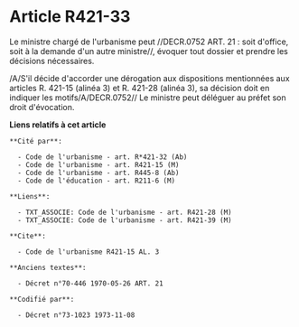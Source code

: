 # Article R421-33

Le ministre chargé de l'urbanisme peut //DECR.0752 ART. 21 : soit d'office, soit à la demande d'un autre ministre//, évoquer
tout dossier et prendre les décisions nécessaires.

/A/S'il décide d'accorder une dérogation aux dispositions mentionnées aux articles R. 421-15 (alinéa 3) et R. 421-28 (alinéa
3), sa décision doit en indiquer les motifs/A/DECR.0752//         Le ministre peut déléguer au préfet son droit d'évocation.

**Liens relatifs à cet article**

	**Cité par**:

	  - Code de l'urbanisme - art. R*421-32 (Ab)
	  - Code de l'urbanisme - art. R421-15 (M)
	  - Code de l'urbanisme - art. R445-8 (Ab)
	  - Code de l'éducation - art. R211-6 (M)

	**Liens**:

	  - TXT_ASSOCIE: Code de l'urbanisme - art. R421-28 (M)
	  - TXT_ASSOCIE: Code de l'urbanisme - art. R421-39 (M)

	**Cite**:

	  - Code de l'urbanisme R421-15 AL. 3

	**Anciens textes**:

	  - Décret n°70-446 1970-05-26 ART. 21

	**Codifié par**:

	  - Décret n°73-1023 1973-11-08
